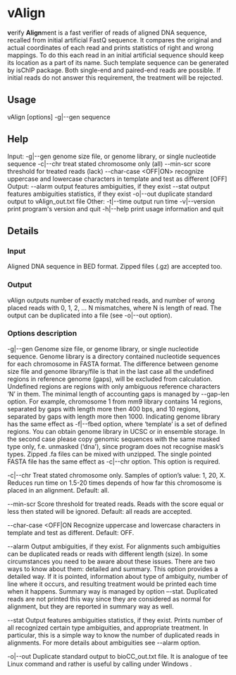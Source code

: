 # vAlign
<b>v</b>erify <b>Align</b>ment is a fast verifier of reads of aligned DNA sequence, recalled from initial artificial FastQ sequence. It compares the original and actual coordinates of each read and prints statistics of right and wrong mappings.
To do this each read in an initial artificial sequence should keep its location as a part of its name. Such template sequence can be generated by isChIP package. Both single-end and paired-end reads are possible. If initial reads do not answer this requirement, the treatment will be rejected.

## Usage
vAlign [options] -g|--gen <name> sequence

## Help
Input:
  -g|--gen <name>       genome size file, or genome library, or single nucleotide sequence
  -c|--chr <chars>      treat stated chromosome only (all)
  --min-scr <int>       score threshold for treated reads (lack)
  --char-case <OFF|ON>  recognize uppercase and lowercase characters in template and test
                        as different [OFF]
Output:
  --alarm               output features ambiguities, if they exist
  --stat                output features ambiguities statistics, if they exist
  -o|--out              duplicate standard output to vAlign_out.txt file
Other:
  -t|--time             output run time
  -v|--version          print program's version and quit
  -h|--help             print usage information and quit

## Details

### Input
Aligned DNA sequence in BED format.
Zipped files (.gz) are accepted too.

### Output
vAlign outputs number of exactly matched reads, and number of wrong placed reads with 0, 1, 2, … N mismatches, where N is length of read.
The output can be duplicated into a file (see -o|--out option).

### Options description
-g|--gen <file>
Genome size file, or genome library, or single nucleotide sequence. 
Genome library is a directory contained nucleotide sequences for each chromosome in FASTA format.
The difference between genome size file and genome library/file is that in the last case all the undefined regions in reference genome (gaps), will be excluded from calculation. 
Undefined regions are regions with only ambiguous reference characters ‘N’ in them.
The minimal length of accounting gaps is managed by --gap-len option.
For example, chromosome 1 from mm9 library contains 14 regions, separated by gaps with length more then 400 bps, and 10 regions, separated by gaps with length more then 1000.
Indicating genome library has the same effect as -f|--fbed option, where ‘template’ is a set of defined regions.
You can obtain genome library in UCSC or in ensemble storage. In the second case please copy genomic sequences with the same masked type only, f.e. unmasked (‘dna'), since program does not recognise mask’s types.
Zipped .fa files can be mixed with unzipped.
The single pointed FASTA file has the same effect as -c|--chr option.
This option is required.

-c|--chr <chars>
Treat stated chromosome only. Samples of option’s value: 1, 20, X.
Reduces run time on 1.5-20 times depends of how far this chromosome is placed in an alignment. 
Default: all.

--min-scr <int>
Score threshold for treated reads. Reads with the score equal or less then stated will be ignored.
Default: all reads are accepted.

--char-case <OFF|ON
Recognize uppercase and lowercase characters in template and test as different.
Default: OFF.

--alarm
Output ambiguities, if they exist.
For alignments such ambiguities can be duplicated reads or reads with different length (size).
In some circumstances you need to be aware about these issues. There are two ways to know about them: detailed and summary.
This option provides a detailed way. If it is pointed, information about type of ambiguity, number of line where it occurs, and resulting treatment would be printed each time when it happens.
Summary way is managed by option –-stat.
Duplicated reads are not printed this way since they are considered as normal for alignment, but they are reported in summary way as well.

--stat
Output features ambiguities statistics, if they exist. Prints number of all recognized certain type ambiguities, and appropriate treatment.
In particular, this is a simple way to know the number of duplicated reads in alignments.
For more details about ambiguities see --alarm option.

-o|--out
Duplicate standard output to bioCC_out.txt file. It is analogue of tee Linux command and rather is useful by calling under Windows .

